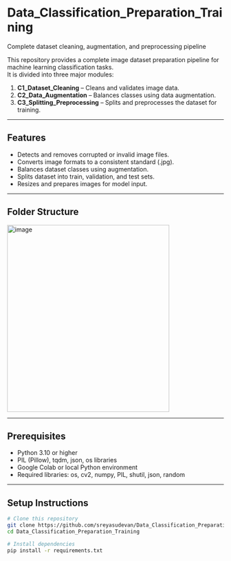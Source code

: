 # Data_Classification_Preparation_Training
Complete dataset cleaning, augmentation, and preprocessing pipeline 


This repository provides a complete image dataset preparation pipeline for machine learning classification tasks.  
It is divided into three major modules:

1. **C1_Dataset_Cleaning** – Cleans and validates image data.
2. **C2_Data_Augmentation** – Balances classes using data augmentation.
3. **C3_Splitting_Preprocessing** – Splits and preprocesses the dataset for training.

---

## Features
- Detects and removes corrupted or invalid image files.
- Converts image formats to a consistent standard (.jpg).
- Balances dataset classes using augmentation.
- Splits dataset into train, validation, and test sets.
- Resizes and prepares images for model input.

---

## Folder Structure

<img width="377" height="434" alt="image" src="https://github.com/user-attachments/assets/23fce493-5e22-4b48-95e4-59f1ccb2fc20" />

---

## Prerequisites
- Python 3.10 or higher
- PIL (Pillow), tqdm, json, os libraries
- Google Colab or local Python environment
- Required libraries:
os, cv2, numpy, PIL, shutil, json, random

---

## Setup Instructions
```bash
# Clone this repository
git clone https://github.com/sreyasudevan/Data_Classification_Preparation_Training.git
cd Data_Classification_Preparation_Training

# Install dependencies
pip install -r requirements.txt
